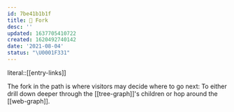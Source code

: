 ```yaml
---
id: 7be41b1b1f
title: 🚏 Fork
desc: ''
updated: 1637705410722
created: 1620492740142
date: '2021-08-04'
status: "\U0001F331"
---
```


literal::[[entry-links]]


The fork in the path is where visitors may decide where to go next: To either drill down deeper through the [[tree-graph]]'s children or hop around the [[web-graph]].
